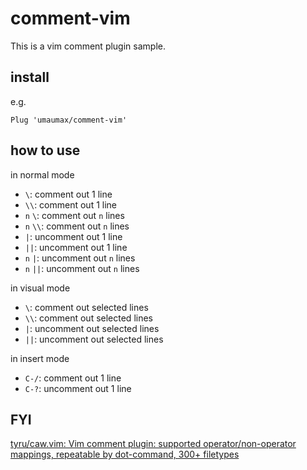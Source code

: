 # comment-vim

This is a vim comment plugin sample.

## install

e.g.
```
Plug 'umaumax/comment-vim'
```

## how to use
in normal mode
* `\`: comment out 1 line
* `\\`: comment out 1 line
* `n` `\`: comment out `n` lines
* `n` `\\`: comment out `n` lines
* `|`: uncomment out 1 line
* `||`: uncomment out 1 line
* `n` `|`: uncomment out `n` lines
* `n` `||`: uncomment out `n` lines

in visual mode
* `\`: comment out selected lines
* `\\`: comment out selected lines
* `|`: uncomment out selected lines
* `||`: uncomment out selected lines

in insert mode
* `C-/`: comment out 1 line
* `C-?`: uncomment out 1 line

## FYI
[tyru/caw\.vim: Vim comment plugin: supported operator/non\-operator mappings, repeatable by dot\-command, 300\+ filetypes]( https://github.com/tyru/caw.vim )
